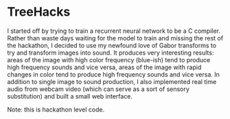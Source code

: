 # TreeHacks
I started off by trying to train a recurrent neural network to be a C compiler. Rather than waste days waiting for the model to train and missing the rest of the hackathon, I decided to use my newfound love of Gabor transforms to try and transform images into sound. It produces very interesting results: areas of the image with high color frequency (blue-ish) tend to produce high frequency sounds and vice versa, areas of the image with rapid changes in color tend to produce high frequency sounds and vice versa. In addition to single image to sound production, I also implemented real time audio from webcam video (which can serve as a sort of sensory substitution) and built a small web interface.

Note: this is hackathon level code.

